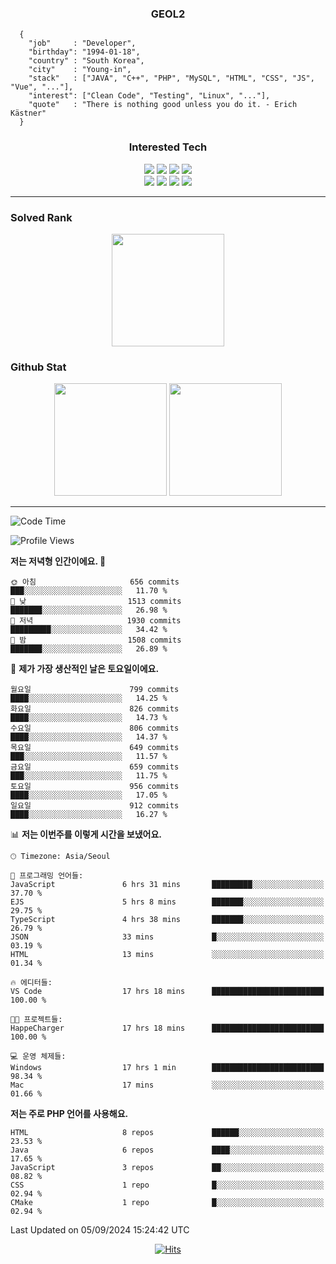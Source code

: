 <div align="center">

  ### GEOL2
</div>

```
  {
    "job"     : "Developer",
    "birthday": "1994-01-18",
    "country" : "South Korea",
    "city"    : "Young-in",
    "stack"   : ["JAVA", "C++", "PHP", "MySQL", "HTML", "CSS", "JS", "Vue", "..."],
    "interest": ["Clean Code", "Testing", "Linux", "..."], 
    "quote"   : "There is nothing good unless you do it. - Erich Kästner"
  }
  ```
  
<div align="center">
  
  ### Interested Tech
  
  <img src="https://img.shields.io/badge/CodeIgniter4-E34F26?style=flat-square&logo=codeigniter&logoColor=white">
    <img src="https://img.shields.io/badge/Laravel-F05340?style=flat-square&logo=Laravel&logoColor=white">
  <img src="https://img.shields.io/badge/SpringBoot-6DB33F?style=flat-square&logo=SpringBoot&logoColor=white">
  <img src="https://img.shields.io/badge/Express-000000?style=flat-square&logo=Express&logoColor=white">
  <br>
  <img src="https://img.shields.io/badge/Three.js-000000?style=flat-square&logo=Three.js&logoColor=white">
  <img src="https://img.shields.io/badge/JavaScript-F7DF1E?style=flat-square&logo=JavaScript&logoColor=black">
  <img src="https://img.shields.io/badge/TypeScript-007acc?style=flat-square&logo=TypeScript&logoColor=black">
  <img src="https://img.shields.io/badge/MySQL-4479A1?style=flat-square&logo=mysql&logoColor=white"><br>

</div>

------------

  ### Solved Rank
  
  <div align="center">
    <img height="180em" src="https://mazassumnida.wtf/api/v2/generate_badge?boj=geol2">
  </div>
  
  ### Github Stat 
  <div align="center">
    <img height="180em" src="https://github-readme-stats-git-masterrstaa-rickstaa.vercel.app/api?username=geol2&show_icons=true&theme=dark">
    <img height="180em" src="https://github-readme-stats-git-masterrstaa-rickstaa.vercel.app/api/top-langs/?username=geol2&show_icons=true&hide=css,scss,html&layout=compact&theme=dark&count_private=true&langs_count=8">
  </div>
  
------------

<!--START_SECTION:waka-->
![Code Time](http://img.shields.io/badge/Code%20Time-3%2C147%20hrs%2052%20mins-blue)

![Profile Views](http://img.shields.io/badge/Profile%20Views-140-blue)

**저는 저녁형 인간이에요. 🦉** 

```text
🌞 아침                     656 commits         ███░░░░░░░░░░░░░░░░░░░░░░   11.70 % 
🌆 낮　                     1513 commits        ███████░░░░░░░░░░░░░░░░░░   26.98 % 
🌃 저녁                     1930 commits        █████████░░░░░░░░░░░░░░░░   34.42 % 
🌙 밤　                     1508 commits        ███████░░░░░░░░░░░░░░░░░░   26.89 % 
```
📅 **제가 가장 생산적인 날은 토요일이에요.** 

```text
월요일                      799 commits         ████░░░░░░░░░░░░░░░░░░░░░   14.25 % 
화요일                      826 commits         ████░░░░░░░░░░░░░░░░░░░░░   14.73 % 
수요일                      806 commits         ████░░░░░░░░░░░░░░░░░░░░░   14.37 % 
목요일                      649 commits         ███░░░░░░░░░░░░░░░░░░░░░░   11.57 % 
금요일                      659 commits         ███░░░░░░░░░░░░░░░░░░░░░░   11.75 % 
토요일                      956 commits         ████░░░░░░░░░░░░░░░░░░░░░   17.05 % 
일요일                      912 commits         ████░░░░░░░░░░░░░░░░░░░░░   16.27 % 
```


📊 **저는 이번주를 이렇게 시간을 보냈어요.** 

```text
🕑︎ Timezone: Asia/Seoul

💬 프로그래밍 언어들: 
JavaScript               6 hrs 31 mins       █████████░░░░░░░░░░░░░░░░   37.70 % 
EJS                      5 hrs 8 mins        ███████░░░░░░░░░░░░░░░░░░   29.75 % 
TypeScript               4 hrs 38 mins       ███████░░░░░░░░░░░░░░░░░░   26.79 % 
JSON                     33 mins             █░░░░░░░░░░░░░░░░░░░░░░░░   03.19 % 
HTML                     13 mins             ░░░░░░░░░░░░░░░░░░░░░░░░░   01.34 % 

🔥 에디터들: 
VS Code                  17 hrs 18 mins      █████████████████████████   100.00 % 

🐱‍💻 프로젝트들: 
HappeCharger             17 hrs 18 mins      █████████████████████████   100.00 % 

💻 운영 체제들: 
Windows                  17 hrs 1 min        █████████████████████████   98.34 % 
Mac                      17 mins             ░░░░░░░░░░░░░░░░░░░░░░░░░   01.66 % 
```

**저는 주로 PHP 언어를 사용해요.** 

```text
HTML                     8 repos             ██████░░░░░░░░░░░░░░░░░░░   23.53 % 
Java                     6 repos             ████░░░░░░░░░░░░░░░░░░░░░   17.65 % 
JavaScript               3 repos             ██░░░░░░░░░░░░░░░░░░░░░░░   08.82 % 
CSS                      1 repo              █░░░░░░░░░░░░░░░░░░░░░░░░   02.94 % 
CMake                    1 repo              █░░░░░░░░░░░░░░░░░░░░░░░░   02.94 % 
```




 Last Updated on 05/09/2024 15:24:42 UTC
<!--END_SECTION:waka-->

<div align="center">
  
  [![Hits](https://hits.seeyoufarm.com/api/count/incr/badge.svg?url=https%3A%2F%2Fgithub.com%2Fgeol2&count_bg=%2379C83D&title_bg=%23555555&icon=myspace.svg&icon_color=%23E7E7E7&title=hits&edge_flat=false)](https://hits.seeyoufarm.com)
  
</div>

<!--
**Geol2/Geol2** is a ✨ _special_ ✨ repository because its `README.md` (this file) appears on your GitHub profile.

Here are some ideas to get you started:
- 🔭 I’m currently working on ...
- 🌱 I’m currently learning ...
- 👯 I’m looking to collaborate on ...
- 🤔 I’m looking for help with ...
- 💬 Ask me about ...
- 📫 How to reach me: ...
- 😄 Pronouns: ...
- ⚡ Fun fact: ...
-->
